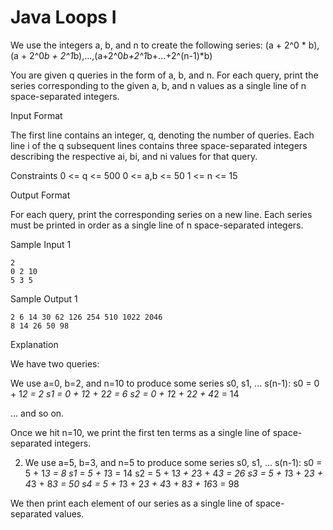 Java Loops I
=============

We use the integers a, b, and n to create the following series:
(a + 2^0 * b), (a + 2^0*b + 2^1*b),...,(a+2^0*b+2^1*b+...+2^(n-1)*b)

You are given q queries in the form of a, b, and n. For each query, print the series corresponding to the given a, b, and n values as a single line of n space-separated integers.

Input Format

The first line contains an integer, q, denoting the number of queries. 
Each line i of the q subsequent lines contains three space-separated integers describing the respective ai, bi, and ni values for that query.

Constraints
0 <= q <= 500
0 <= a,b <= 50
1 <= n <= 15

Output Format

For each query, print the corresponding series on a new line. Each series must be printed in order as a single line of n space-separated integers.

Sample Input 1
```
2
0 2 10
5 3 5
```
Sample Output 1
```
2 6 14 30 62 126 254 510 1022 2046
8 14 26 50 98
```

Explanation

We have two queries:

We use a=0, b=2, and n=10 to produce some series s0, s1, ... s(n-1):
s0 = 0 + 1*2 = 2
s1 = 0 + 1*2 + 2*2 = 6
s2 = 0 + 1*2 + 2*2 + 4*2 = 14

... and so on.

Once we hit n=10, we print the first ten terms as a single line of space-separated integers.

2. We use a=5, b=3, and n=5 to produce some series s0, s1, ... s(n-1):
s0 = 5 + 1*3 = 8
s1 = 5 + 1*3 = 14
s2 = 5 + 1*3 + 2*3 + 4*3 = 26
s3 = 5 + 1*3 + 2*3 + 4*3 + 8*3 = 50
s4 = 5 + 1*3 + 2*3 + 4*3 + 8*3 + 16*3 = 98

We then print each element of our series as a single line of space-separated values.
